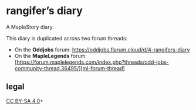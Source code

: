 # rangifer’s diary

A MapleStory diary.

This diary is duplicated across two forum threads:

- On the **Oddjobs** forum: <https://oddjobs.flarum.cloud/d/4-rangifers-diary>
- On the **MapleLegends** forum:
  [https://forum.maplelegends.com/index.php?threads/odd-jobs-community-thread.36495/][ml-forum-thread]

## legal

[CC BY-SA 4.0](https://creativecommons.org/licenses/by-sa/4.0/)+

[ml-forum-thread]: https://forum.maplelegends.com/index.php?threads/odd-jobs-community-thread.36495/
